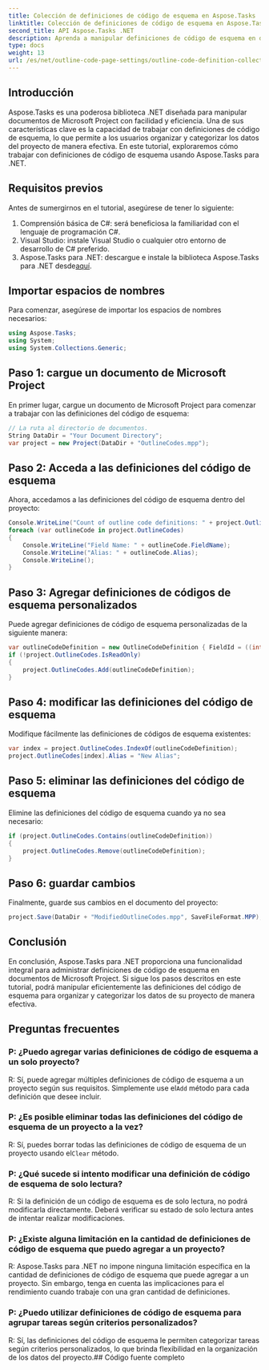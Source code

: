 ```yaml
---
title: Colección de definiciones de código de esquema en Aspose.Tasks .NET
linktitle: Colección de definiciones de código de esquema en Aspose.Tasks
second_title: API Aspose.Tasks .NET
description: Aprenda a manipular definiciones de código de esquema en documentos de Microsoft Project utilizando Aspose.Tasks para .NET. Categorización de los datos de su proyecto sin esfuerzo.
type: docs
weight: 13
url: /es/net/outline-code-page-settings/outline-code-definition-collection/
---
```

## Introducción
Aspose.Tasks es una poderosa biblioteca .NET diseñada para manipular documentos de Microsoft Project con facilidad y eficiencia. Una de sus características clave es la capacidad de trabajar con definiciones de código de esquema, lo que permite a los usuarios organizar y categorizar los datos del proyecto de manera efectiva. En este tutorial, exploraremos cómo trabajar con definiciones de código de esquema usando Aspose.Tasks para .NET.
## Requisitos previos
Antes de sumergirnos en el tutorial, asegúrese de tener lo siguiente:
1. Comprensión básica de C#: será beneficiosa la familiaridad con el lenguaje de programación C#.
2. Visual Studio: instale Visual Studio o cualquier otro entorno de desarrollo de C# preferido.
3.  Aspose.Tasks para .NET: descargue e instale la biblioteca Aspose.Tasks para .NET desde[aquí](https://releases.aspose.com/tasks/net/).

## Importar espacios de nombres
Para comenzar, asegúrese de importar los espacios de nombres necesarios:
```csharp
using Aspose.Tasks;
using System;
using System.Collections.Generic;

```
## Paso 1: cargue un documento de Microsoft Project
En primer lugar, cargue un documento de Microsoft Project para comenzar a trabajar con las definiciones del código de esquema:
```csharp
// La ruta al directorio de documentos.
String DataDir = "Your Document Directory";
var project = new Project(DataDir + "OutlineCodes.mpp");
```
## Paso 2: Acceda a las definiciones del código de esquema
Ahora, accedamos a las definiciones del código de esquema dentro del proyecto:
```csharp
Console.WriteLine("Count of outline code definitions: " + project.OutlineCodes.Count);
foreach (var outlineCode in project.OutlineCodes)
{
	Console.WriteLine("Field Name: " + outlineCode.FieldName);
	Console.WriteLine("Alias: " + outlineCode.Alias);
	Console.WriteLine();
}
```
## Paso 3: Agregar definiciones de códigos de esquema personalizados
Puede agregar definiciones de código de esquema personalizadas de la siguiente manera:
```csharp
var outlineCodeDefinition = new OutlineCodeDefinition { FieldId = ((int)ExtendedAttributeTask.OutlineCode3).ToString("D"), Alias = "My Outline Code" };
if (!project.OutlineCodes.IsReadOnly)
{
    project.OutlineCodes.Add(outlineCodeDefinition);
}
```
## Paso 4: modificar las definiciones del código de esquema
Modifique fácilmente las definiciones de códigos de esquema existentes:
```csharp
var index = project.OutlineCodes.IndexOf(outlineCodeDefinition);
project.OutlineCodes[index].Alias = "New Alias";
```
## Paso 5: eliminar las definiciones del código de esquema
Elimine las definiciones del código de esquema cuando ya no sea necesario:
```csharp
if (project.OutlineCodes.Contains(outlineCodeDefinition))
{
    project.OutlineCodes.Remove(outlineCodeDefinition);
}
```
## Paso 6: guardar cambios
Finalmente, guarde sus cambios en el documento del proyecto:
```csharp
project.Save(DataDir + "ModifiedOutlineCodes.mpp", SaveFileFormat.MPP);
```

## Conclusión
En conclusión, Aspose.Tasks para .NET proporciona una funcionalidad integral para administrar definiciones de código de esquema en documentos de Microsoft Project. Si sigue los pasos descritos en este tutorial, podrá manipular eficientemente las definiciones del código de esquema para organizar y categorizar los datos de su proyecto de manera efectiva.
## Preguntas frecuentes
### P: ¿Puedo agregar varias definiciones de código de esquema a un solo proyecto?
 R: Sí, puede agregar múltiples definiciones de código de esquema a un proyecto según sus requisitos. Simplemente use el`Add` método para cada definición que desee incluir.
### P: ¿Es posible eliminar todas las definiciones del código de esquema de un proyecto a la vez?
 R: Sí, puedes borrar todas las definiciones de código de esquema de un proyecto usando el`Clear` método.
### P: ¿Qué sucede si intento modificar una definición de código de esquema de solo lectura?
R: Si la definición de un código de esquema es de solo lectura, no podrá modificarla directamente. Deberá verificar su estado de solo lectura antes de intentar realizar modificaciones.
### P: ¿Existe alguna limitación en la cantidad de definiciones de código de esquema que puedo agregar a un proyecto?
R: Aspose.Tasks para .NET no impone ninguna limitación específica en la cantidad de definiciones de código de esquema que puede agregar a un proyecto. Sin embargo, tenga en cuenta las implicaciones para el rendimiento cuando trabaje con una gran cantidad de definiciones.
### P: ¿Puedo utilizar definiciones de código de esquema para agrupar tareas según criterios personalizados?
R: Sí, las definiciones del código de esquema le permiten categorizar tareas según criterios personalizados, lo que brinda flexibilidad en la organización de los datos del proyecto.## Código fuente completo
